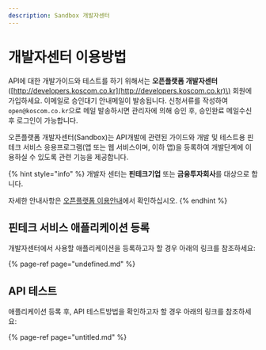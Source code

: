 ```yaml
---
description: Sandbox 개발자센터
---
```


# 개발자센터 이용방법

API에 대한 개발가이드와 테스트를 하기 위해서는 **오픈플랫폼 개발자센터**\([http://developers.koscom.co.kr](http://developers.koscom.co.kr)\) 회원에 가입하세요. 이메일로 승인대기 안내메일이 발송됩니다. 신청서류를 작성하여 `open@koscom.co.kr`으로 메일 발송하시면 관리자에 의해 승인 후, 승인완료 메일수신 후 로그인이 가능합니다.

오픈플랫폼 개발자센터\(Sandbox\)는 API개발에 관련된 가이드와 개발 및 테스트용 핀테크 서비스 응용프로그램\(앱 또는 웹 서비스이며, 이하 앱\)을 등록하여 개발단계에 이용하실 수 있도록 관련 기능을 제공합니다. 

{% hint style="info" %}
개발자 센터는 **핀테크기업** 또는 **금융투자회사**를 대상으로 합니다.  
자세한 안내사항은 [오픈플랫폼 이용안내](http://biz.koscom.co.kr/cmm/intro/introOppfUse.do)에서 확인하십시오.
{% endhint %}



## 핀테크 서비스 애플리케이션 등록

개발자센터에서 사용할 애플리케이션을 등록하고자 할 경우 아래의 링크를 참조하세요:

{% page-ref page="undefined.md" %}

## API 테스트 

애플리케이션 등록 후, API 테스트방법을 확인하고자 할 경우 아래의 링크를 참조하세요:

{% page-ref page="untitled.md" %}



